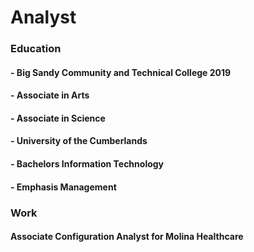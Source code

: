 # Analyst

### Education
#### - Big Sandy Community and Technical College 2019
 #### - Associate in Arts
 #### - Associate in Science

#### - University of the Cumberlands
 #### - Bachelors Information Technology
 #### - Emphasis Management

### Work
 #### Associate Configuration Analyst for Molina Healthcare

